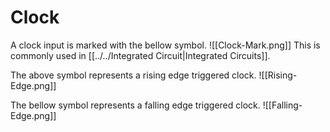 # Clock

A clock input is marked with the bellow symbol.
![[Clock-Mark.png]]
This is commonly used in [[../../Integrated Circuit|Integrated Circuits]].

The above symbol represents a rising edge triggered clock.
![[Rising-Edge.png]]

The bellow symbol represents a falling edge triggered clock.
![[Falling-Edge.png]]